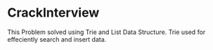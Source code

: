 # CrackInterview  
This Problem solved using Trie and List Data Structure.
Trie used for effeciently search and insert data.
